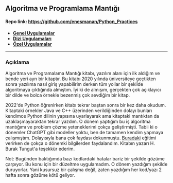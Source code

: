 ## Algoritma ve Programlama Mantığı

#### Repo link: https://github.com/enesmanan/Python_Practices
+ **[Genel Uygulamalar](https://github.com/enesmanan/Python_Practices/blob/main/Genel%20Uygulamalar%20I.ipynb)**
+ **[Dizi Uygulamaları](https://github.com/enesmanan/Python_Practices/blob/main/Dizi%20Uygulamalar%C4%B1%20II.ipynb)**
+ **[Özel Uygulamalar](https://github.com/enesmanan/Python_Practices/blob/main/Ozel%20Uygulamalar%20III.ipynb)**
----------


### Açıklama
Algoritma ve Programalama Mantığı kitabı, yazılım alanı için ilk aldığım ve bende yeri ayrı bir kitaptır. Bu kitabı 2020 yılında üniversiteye geçtikten sonra yazılıma nasıl giriş yapabilirim derken tüm yollar bir şekilde algoritmaya çıktığında almıştım. İyi ki de almışım, gerçekten çok açıklayıcı bir dilde ve bolca örnekle bezenmiş çok sevdiğim bir kitap.

2022'de Python öğrenirken kitabı tekrar baştan sonra bir kez daha okudum. Kitaptaki örnekler Java ve C++ üzerinden verildiğinden dolayı bunları kendimce Python dilinin yapısına uyarlayarak ama kitaptaki mantıktan da uzaklaşmayaraktan tekrar yazdım. O dönem yaptığım bu iş algoritma mantığımı ve problem çözme yeteneklerimi çokça geliştirmişti. Tabii ki o dönemler ChatGPT gibi modeller yoktu, ben de tamamen kendim yapmaya çalışmıştım. Dolayısıyla bana çok faydası dokunmuştu. [Buradaki](https://github.com/enesmanan/python_documentation) eğitimi verirken de çokça o dönemki bilgilerden faydalandım. Kitabın yazarı H. Burak Tungut'a teşekkür ederim.

<t>Not:</t> Bugünden baktığımda bazı kodlardaki hatalar bariz bir şekilde gözüme çarpıyor. Bu konu için bir düzeltme uygulamadım. O dönem yazdığım şekilde duruyorlar. Yani kusursuz bir çalışma değil, zaten yazdığım her kod/yazı 2 hafta sonra gözüme kötü geliyor.
